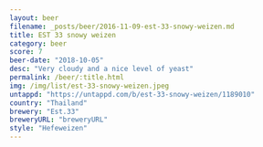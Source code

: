 ```yaml
---
layout: beer
filename: _posts/beer/2016-11-09-est-33-snowy-weizen.md
title: EST 33 snowy weizen
category: beer
score: 7
beer-date: "2018-10-05"
desc: "Very cloudy and a nice level of yeast"
permalink: /beer/:title.html
img: /img/list/est-33-snowy-weizen.jpeg
untappd: "https://untappd.com/b/est-33-snowy-weizen/1189010"
country: "Thailand"
brewery: "Est.33"
breweryURL: "breweryURL"
style: "Hefeweizen"
---
```

